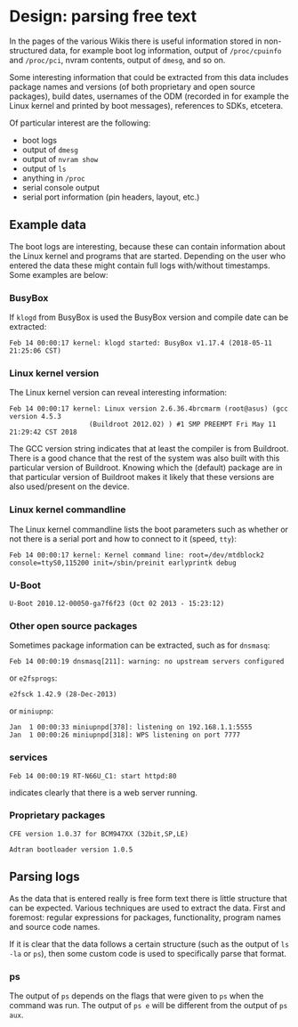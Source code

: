 # Design: parsing free text

In the pages of the various Wikis there is useful information stored in
non-structured data, for example boot log information, output of
`/proc/cpuinfo` and `/proc/pci`, nvram contents, output of `dmesg`,
and so on.

Some interesting information that could be extracted from this data includes
package names and versions (of both proprietary and open source packages),
build dates, usernames of the ODM (recorded in for example the Linux kernel
and printed by boot messages), references to SDKs, etcetera.

Of particular interest are the following:

* boot logs
* output of `dmesg`
* output of `nvram show`
* output of `ls`
* anything in `/proc`
* serial console output
* serial port information (pin headers, layout, etc.)

## Example data

The boot logs are interesting, because these can contain information about the
Linux kernel and programs that are started. Depending on the user who entered
the data these might contain full logs with/without timestamps. Some examples
are below:

### BusyBox

If `klogd` from BusyBox is used the BusyBox version and compile date can be
extracted:

```
Feb 14 00:00:17 kernel: klogd started: BusyBox v1.17.4 (2018-05-11 21:25:06 CST)
```

### Linux kernel version

The Linux kernel version can reveal interesting information:

```
Feb 14 00:00:17 kernel: Linux version 2.6.36.4brcmarm (root@asus) (gcc version 4.5.3 
                    (Buildroot 2012.02) ) #1 SMP PREEMPT Fri May 11 21:29:42 CST 2018
```

The GCC version string indicates that at least the compiler is from Buildroot.
There is a good chance that the rest of the system was also built with
this particular version of Buildroot. Knowing which the (default) package are
in that particular version of Buildroot makes it likely that these versions are
also used/present on the device.

### Linux kernel commandline

The Linux kernel commandline lists the boot parameters such as whether or not
there is a serial port and how to connect to it (speed, `tty`):

```
Feb 14 00:00:17 kernel: Kernel command line: root=/dev/mtdblock2 console=ttyS0,115200 init=/sbin/preinit earlyprintk debug
```

### U-Boot

```
U-Boot 2010.12-00050-ga7f6f23 (Oct 02 2013 - 15:23:12)
```

### Other open source packages

Sometimes package information can be extracted, such as for `dnsmasq`:

```
Feb 14 00:00:19 dnsmasq[211]: warning: no upstream servers configured
```

or `e2fsprogs`:

```
e2fsck 1.42.9 (28-Dec-2013)
```

or `miniupnp`:

```
Jan  1 00:00:33 miniupnpd[378]: listening on 192.168.1.1:5555
Jan  1 00:00:26 miniupnpd[318]: WPS listening on port 7777
```

### services

```
Feb 14 00:00:19 RT-N66U_C1: start httpd:80
```

indicates clearly that there is a web server running.

### Proprietary packages

```
CFE version 1.0.37 for BCM947XX (32bit,SP,LE)
```

```
Adtran bootloader version 1.0.5
```

## Parsing logs

As the data that is entered really is free form text there is little structure
that can be expected. Various techniques are used to extract the data. First
and foremost: regular expressions for packages, functionality, program names
and source code names.

If it is clear that the data follows a certain structure (such as the output
of `ls -la` or `ps`), then some custom code is used to specifically parse that
format.

### ps

The output of `ps` depends on the flags that were given to `ps` when the command
was run. The output of `ps e` will be different from the output of `ps aux`.
